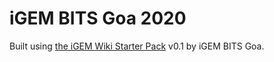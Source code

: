 # iGEM BITS Goa 2020 

Built using [the iGEM Wiki Starter Pack](https://igem-wiki-starter.readthedocs.io) v0.1 by iGEM BITS Goa.